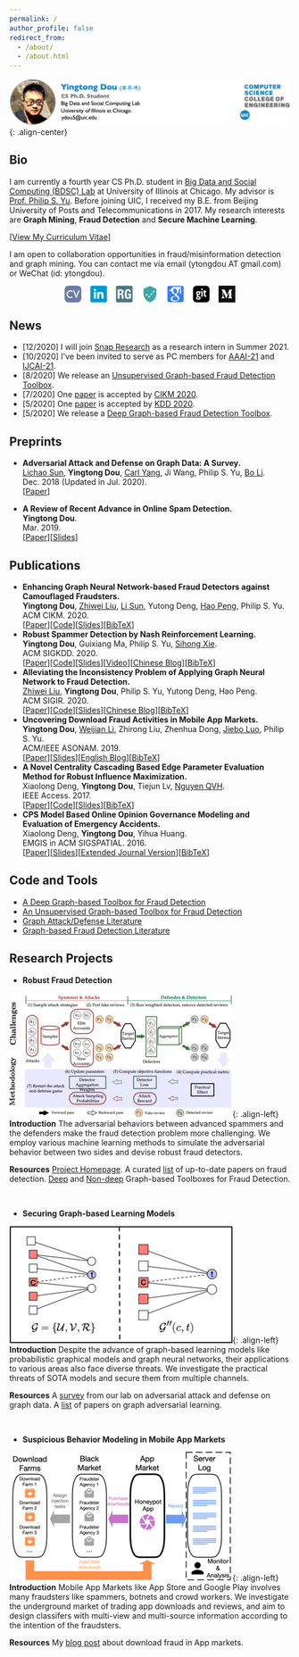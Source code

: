 ```yaml
---
permalink: /
author_profile: false
redirect_from: 
  - /about/
  - /about.html
---
```


![head](/images/new_head.png){: .align-center}

## Bio
I am currently a fourth year CS Ph.D. student in [Big Data and Social Computing (BDSC) Lab](https://bdsc.lab.uic.edu/) at University of Illinois at Chicago. My advisor is [Prof. Philip S. Yu](https://www.cs.uic.edu/PSYu/). Before joining UIC, I received my B.E. from Beijing University of Posts and Telecommunications in 2017. My research interests are **Graph Mining**, **Fraud Detection** and **Secure Machine Learning**.  

\[[View My Curriculum Vitae](http://ytongdou.com/files/CV_Yingtong.pdf)\]   

I am open to collaboration opportunities in fraud/misinformation detection and graph mining. You can contact me via email (ytongdou AT gmail.com) or WeChat (id: ytongdou).

<p align="center">
<a href="http://ytongdou.com/files/CV_Yingtong.pdf"><img align="middle" src="/images/cv.png" alt="Curriculum Vitae" title="Curriculum Vitae" hspace="8"/></a><a href="https://www.linkedin.com/in/ytongdou/"><img align="middle" src="/images/linkedin.png" alt="LinkedIn" title="LinkedIn" hspace="8"/></a><a href="https://www.researchgate.net/profile/Yingtong_Dou"><img align="middle" src="/images/rg.png" alt="ResearchGate" title="ResearchGate" hspace="8"/><a href="https://github.com/safe-graph"><img align="middle" src="/images/safegraph.png" alt="SafeGraph" title="SafeGraph" hspace="8"/></a></a><a href="https://scholar.google.com/citations?user=m5GpWLYAAAAJ&hl=en"><img align="middle" src="/images/scholar.png" alt="Google Scholar" title="Google Scholar" hspace="8"/></a><a href="https://github.com/YingtongDou"><img align="middle" src="/images/github.png" alt="Github" title="Github" hspace="8"/></a><a href="https://medium.com/@yingtongdou"><img align="middle" src="/images/medium.png" alt="Medium" title="Medium" hspace="8"/></a>    
</p>

## News
  * \[12/2020\] I will join [Snap Research](https://research.snap.com/) as a research intern in Summer 2021.
  * \[10/2020\] I've been invited to serve as PC members for [AAAI-21](https://aaai.org/Conferences/AAAI-21/) and [IJCAI-21](https://ijcai-21.org/).
  * \[8/2020\] We release an [Unsupervised Graph-based Fraud Detection Toolbox](https://github.com/safe-graph/UGFraud).
  * \[7/2020\] One [paper](https://arxiv.org/pdf/2008.08692.pdf) is accepted by [CIKM 2020](https://www.cikm2020.org/). 
  * \[5/2020\] One [paper](https://arxiv.org/abs/2006.06069) is accepted by [KDD 2020](https://www.kdd.org/kdd2020/). 
  * \[5/2020\] We release a [Deep Graph-based Fraud Detection Toolbox](https://github.com/safe-graph/DGFraud). 
 <!--  * \[4/2020\] One [paper](https://arxiv.org/pdf/2005.00625.pdf) is accepted by [SIGIR 2020](https://sigir.org/sigir2020/).   -->

## Preprints
  * **Adversarial Attack and Defense on Graph Data: A Survey.**  
  [Lichao Sun](https://www.cs.uic.edu/~lsun/), **Yingtong Dou**, [Carl Yang](http://jiyang3.web.engr.illinois.edu/), Ji Wang, Philip S. Yu, [Bo Li](https://aisecure.github.io/).  
  Dec. 2018 (Updated in Jul. 2020).  
  \[[Paper](https://arxiv.org/pdf/1812.10528.pdf)\]

  * **A Review of Recent Advance in Online Spam Detection.**  
  **Yingtong Dou**.  
  Mar. 2019.  
  \[[Paper](http://ytongdou.com/files/spamreview.pdf)\]\[[Slides](http://ytongdou.com/files/spamslides.pdf)\]  

## Publications
* **Enhancing Graph Neural Network-based Fraud Detectors against Camouflaged Fraudsters.**  
**Yingtong Dou**, [Zhiwei Liu](https://sites.google.com/view/zhiwei-jim), [Li Sun](https://www.researchgate.net/profile/Li_Sun118), Yutong Deng, [Hao Peng](https://penghao-buaa.github.io/), Philip S. Yu.  
ACM CIKM. 2020.  
\[[Paper](https://arxiv.org/pdf/2008.08692.pdf)\]\[[Code](https://github.com/YingtongDou/CARE-GNN)\]\[[Slides](http://ytongdou.com/files/cikm20slides.pdf)\]\[[BibTeX](http://ytongdou.com/files/bib6.txt)\] 
* **Robust Spammer Detection by Nash Reinforcement Learning.**  
**Yingtong Dou**, Guixiang Ma, Philip S. Yu, [Sihong Xie](http://www.cse.lehigh.edu/~sxie/).  
ACM SIGKDD. 2020.  
\[[Paper](https://arxiv.org/pdf/2006.06069.pdf)\]\[[Code](https://github.com/YingtongDou/Nash-Detect)\]\[[Slides](http://ytongdou.com/files/kdd20slides.pdf)\]\[[Video](https://youtu.be/Pa13fabSGVw)\]\[[Chinese Blog](https://mp.weixin.qq.com/s?__biz=MzU1Mjc5NTg5OQ==&mid=2247485268&idx=1&sn=451d137496829d1405c28808ec0bb0b2&chksm=fbfdecc0cc8a65d651600a437043cbb5483bfa16e35c3b1cb3ca60d7ac47e64a3bdd514e357f&token=1158859151&lang=zh_CN#rd)\]\[[BibTeX](http://ytongdou.com/files/bib5.txt)\] 
* **Alleviating the Inconsistency Problem of Applying Graph Neural Network to Fraud Detection.**  
[Zhiwei Liu](https://sites.google.com/view/zhiwei-jim), **Yingtong Dou**, Philip S. Yu, Yutong Deng, Hao Peng.  
ACM SIGIR. 2020.  
\[[Paper](https://arxiv.org/pdf/2005.00625.pdf)\]\[[Code](https://github.com/safe-graph/DGFraud/tree/master/algorithms/GraphConsis)\]\[[Slides](http://ytongdou.com/files/SIGIR20slides.pdf)\]\[[Chinese Blog](https://mp.weixin.qq.com/s?__biz=MzU1Mjc5NTg5OQ==&mid=2247485139&idx=1&sn=b1f9bebe10a82d21faf770e1c561ec24&chksm=fbfded47cc8a6451a28e0ef7ce65df89cc1bf583e0701e24c5877dd1a92308355917a702360f&token=1158859151&lang=zh_CN#rd)\]\[[BibTeX](http://ytongdou.com/files/bib4.txt)\] 
* **Uncovering Download Fraud Activities in Mobile App Markets.**  
**Yingtong Dou**, [Weijian Li](https://www.cs.rochester.edu/u/wli69/), Zhirong Liu, Zhenhua Dong, [Jiebo Luo](http://www.cs.rochester.edu/u/jluo/), Philip S. Yu.  
ACM/IEEE ASONAM. 2019.  
\[[Paper](http://ytongdou.com/files/ASONAM2019.pdf)\]\[[Slides](http://ytongdou.com/files/asonam19slides.pdf)\]\[[English Blog](https://medium.com/@yingtongdou/tackling-fake-downloads-in-mobile-app-markets-lessons-learned-from-huawei-app-store-7448694945bd?source=friends_link&sk=add42402f6372d567e704cdddce6e04b)\]\[[BibTeX](http://ytongdou.com/files/bib3.txt)\] 
* **A Novel Centrality Cascading Based Edge Parameter Evaluation Method for Robust Influence Maximization.**  
Xiaolong Deng, **Yingtong Dou**, Tiejun Lv, [Nguyen QVH](https://sites.google.com/site/nqvhung/).  
IEEE Access. 2017.  
\[[Paper](http://ytongdou.com/files/access17.pdf)\]\[[Code](https://github.com/YingtongDou/Centrality-Influence-Maximization)\]\[[Slides](http://ytongdou.com/files/RIM.pdf)\]\[[BibTeX](http://ytongdou.com/files/bib2.txt)\]  
* **CPS Model Based Online Opinion Governance Modeling and Evaluation of Emergency Accidents.**  
Xiaolong Deng, **Yingtong Dou**, Yihua Huang.  
EMGIS in ACM SIGSPATIAL. 2016.  
\[[Paper](http://ytongdou.com/files/spatial16.pdf)\]\[[Slides](http://ytongdou.com/files/spatial16slides.pdf)\]\[[Extended Journal Version](http://ytongdou.com/files/geoinformatica.pdf)\]\[[BibTeX](http://ytongdou.com/files/bib1.txt)\]  

## Code and Tools

  * [A Deep Graph-based Toolbox for Fraud Detection](https://github.com/safe-graph/DGFraud)
  * [An Unsupervised Graph-based Toolbox for Fraud Detection](https://github.com/safe-graph/UGFraud)
  * [Graph Attack/Defense Literature](https://github.com/safe-graph/graph-adversarial-learning-literature)
  * [Graph-based Fraud Detection Literature](https://github.com/safe-graph/graph-fraud-detection-papers)  

## Research Projects

  * **Robust Fraud Detection**
  
  ![projects3](/images/proj3.png){: .align-left} **Introduction** The adversarial behaviors between advanced spammers and the defenders make the fraud detection problem more challenging. We employ various machine learning methods to simulate the adversarial behavior between two sides and devise robust fraud detectors.  

  **Resources** [Project Homepage](https://bdsc.lab.uic.edu/NSF1930941.html). A curated [list](https://github.com/safe-graph/graph-fraud-detection-papers) of up-to-date papers on fraud detection. [Deep](https://github.com/safe-graph/DGFraud) and [Non-deep](https://github.com/safe-graph/UGFraud) Graph-based Toolboxes for Fraud Detection.  

  <br/>

  * **Securing Graph-based Learning Models**

  ![projects2](/images/proj2.png){: .align-left} **Introduction** Despite the advance of graph-based learning models like probabilistic graphical models and graph neural networks, their applications to various areas also face diverse threats. We investigate the practical threats of SOTA models and secure them from multiple channels.  

  **Resources** A [survey](https://arxiv.org/abs/1812.10528) from our lab on adversarial attack and defense on graph data. A [list](https://github.com/safe-graph/graph-adversarial-learning-literature) of papers on graph adversarial learning.  

  <br/>

  * **Suspicious Behavior Modeling in Mobile App Markets**
  
  ![projects1](/images/proj1.png){: .align-left} **Introduction** Mobile App Markets like App Store and Google Play involves many fraudsters like spammers, botnets and crowd workers. We investigate the underground market of trading app downloads and reviews, and aim to design classifers with multi-view and multi-source information according to the intention of the fraudsters.  

  **Resources** My [blog post](https://medium.com/@yingtongdou/tackling-fake-downloads-in-mobile-app-markets-lessons-learned-from-huawei-app-store-7448694945bd?source=friends_link&sk=add42402f6372d567e704cdddce6e04b) about download fraud in App markets.  


<body>
  <script type="text/javascript" id="clustrmaps" src="//cdn.clustrmaps.com/map_v2.js?cl=1585c9&w=a&t=tt&d=uMnK0k5VBCoh9ExYS9q9S32UxjlJtYazpdGQDGh4LCI&co=ffffff&ct=1585c9&cmo=bdb9b9&cmn=e3db14"></script>
</body>